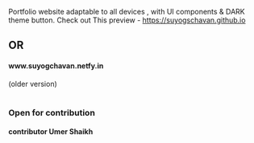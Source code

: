 
Portfolio website adaptable to all devices , with UI components &amp; DARK theme button.
Check out This preview - https://suyogschavan.github.io <h2>OR</h2>
<h4> www.suyogchavan.netfy.in</h4>(older version)
<h1 --------------------------------------------/>
<h3>Open for contribution</h3>
<h4>  contributor Umer Shaikh <h4>
<h1 --------------------------------------------/>
